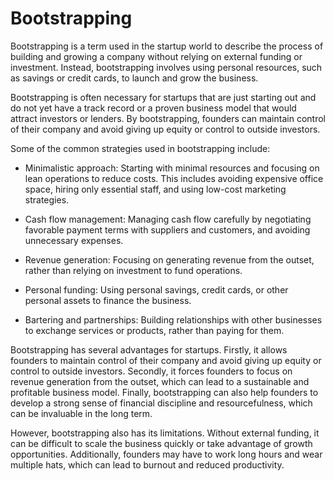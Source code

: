 # Bootstrapping

Bootstrapping is a term used in the startup world to describe the process of building and growing a company without relying on external funding or investment. Instead, bootstrapping involves using personal resources, such as savings or credit cards, to launch and grow the business.

Bootstrapping is often necessary for startups that are just starting out and do not yet have a track record or a proven business model that would attract investors or lenders. By bootstrapping, founders can maintain control of their company and avoid giving up equity or control to outside investors.

Some of the common strategies used in bootstrapping include:

* Minimalistic approach: Starting with minimal resources and focusing on lean operations to reduce costs. This includes avoiding expensive office space, hiring only essential staff, and using low-cost marketing strategies.

* Cash flow management: Managing cash flow carefully by negotiating favorable payment terms with suppliers and customers, and avoiding unnecessary expenses.

* Revenue generation: Focusing on generating revenue from the outset, rather than relying on investment to fund operations.

* Personal funding: Using personal savings, credit cards, or other personal assets to finance the business.

* Bartering and partnerships: Building relationships with other businesses to exchange services or products, rather than paying for them.

Bootstrapping has several advantages for startups. Firstly, it allows founders to maintain control of their company and avoid giving up equity or control to outside investors. Secondly, it forces founders to focus on revenue generation from the outset, which can lead to a sustainable and profitable business model. Finally, bootstrapping can also help founders to develop a strong sense of financial discipline and resourcefulness, which can be invaluable in the long term.

However, bootstrapping also has its limitations. Without external funding, it can be difficult to scale the business quickly or take advantage of growth opportunities. Additionally, founders may have to work long hours and wear multiple hats, which can lead to burnout and reduced productivity.

